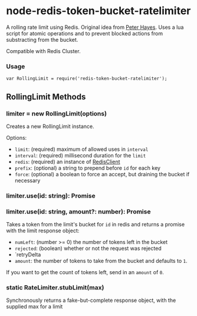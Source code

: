 # node-redis-token-bucket-ratelimiter #

A rolling rate limit using Redis. Original idea from [Peter Hayes](https://engineering.classdojo.com/blog/2015/02/06/rolling-rate-limiter/).
Uses a lua script for atomic operations and to prevent blocked actions from substracting
from the bucket.

Compatible with Redis Cluster.

### Usage ###

```JS
var RollingLimit = require('redis-token-bucket-ratelimiter');
```

## RollingLimit Methods ##

### limiter = new RollingLimit(options) ###

Creates a new RollingLimit instance.

Options:
* `limit`: (required) maximum of allowed uses in `interval`
* `interval`: (required) millisecond duration for the `limit`
* `redis`: (required) an instance of [RedisClient](https://www.npmjs.com/package/redis)
* `prefix`: (optional) a string to prepend before `id` for each key
* `force`: (optional) a boolean to force an accept, but draining the bucket if necessary

### limiter.use(id: string): Promise ###
### limiter.use(id: string, amount?: number): Promise ###

Takes a token from the limit's bucket for `id` in redis and returns a promise with
the limit response object:
* `numLeft`: (number >= 0) the number of tokens left in the bucket
* `rejected`: (boolean) whether or not the request was rejected
* `retryDelta
* `amount`: the number of tokens to take from the bucket and defaults to `1`.

If you want to get the count of tokens left, send in an `amount` of `0`.

### static RateLimiter.stubLimit(max) ###

Synchronously returns a fake-but-complete response object, with the supplied max for a limit
